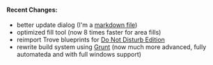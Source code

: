 #### Recent Changes:

* better update dialog (I'm a [markdown file](https://github.com/chrmoritz/Troxel/blob/master/views/Recent_Changes.md))
* optimized fill tool (now 8 times faster for area fills)
* reimport Trove blueprints for [Do Not Disturb Edition](http://forums.trovegame.com/showthread.php?9568-Do-Not-Disturb-Edition)
* rewrite build system using [Grunt](http://gruntjs.com/) (now much more advanced, fully automateda and with full windows support)

